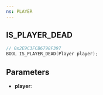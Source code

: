 ```yaml
---
ns: PLAYER
---
```

## IS_PLAYER_DEAD

```c
// 0x2E9C3FCB6798F397
BOOL IS_PLAYER_DEAD(Player player);
```

## Parameters
* **player**:
